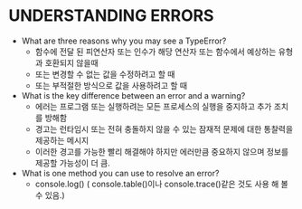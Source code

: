 # UNDERSTANDING ERRORS

- What are three reasons why you may see a TypeError?
  - 함수에 전달 된 피연산자 또는 인수가 해당 연산자 또는 함수에서 예상하는 유형과 호환되지 않을때
  - 또는 변경할 수 없는 값을 수정하려고 할 때
  - 또는 부적절한 방식으로 값을 사용하려고 할 때
- What is the key difference between an error and a warning?
  - 에러는 프로그램 또는 실행하려는 모든 프로세스의 실행을 중지하고 추가 조치를 방해함
  - 경고는 런타임시 또는 전혀 충돌하지 않을 수 있는 잠재적 문제에 대한 통찰력을 제공하는 메시지
  - 이러한 경고를 가능한 빨리 해결해야 하지만 에러만큼 중요하지 않으며 정보를 제공할 가능성이 더 큼.
- What is one method you can use to resolve an error?
  - console.log() ( console.table()이나 console.trace()같은 것도 사용 해 볼 수 있음.)
